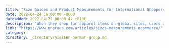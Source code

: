 ```yaml
---
title: "Size Guides and Product Measurements for International Shoppers"
date: 2022-04-24 16:00:00 +0000
dateadded: 2022-04-25 00:00:42 +0100
description: "When they shop for apparel items on global sites, users are concerned about sizing. Ease their concerns by providing corresponding local sizes, comprehensive size charts, and supplemental measurements."
link: "https://www.nngroup.com/articles/sizes-measurements-ecommerce/"
category:
directory: _directory/nielsen-norman-group.md
---
```

